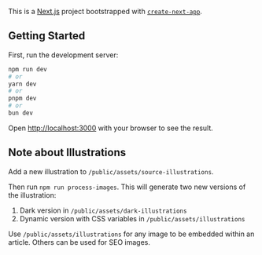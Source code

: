 This is a [Next.js](https://nextjs.org/) project bootstrapped with [`create-next-app`](https://github.com/vercel/next.js/tree/canary/packages/create-next-app).

## Getting Started

First, run the development server:

```bash
npm run dev
# or
yarn dev
# or
pnpm dev
# or
bun dev
```

Open [http://localhost:3000](http://localhost:3000) with your browser to see the result.

## Note about Illustrations

Add a new illustration to `/public/assets/source-illustrations`.

Then run `npm run process-images`. This will generate two new versions of the illustration:

1. Dark version in `/public/assets/dark-illustrations`
2. Dynamic version with CSS variables in `/public/assets/illustrations`

Use `/public/assets/illustrations` for any image to be embedded within an article. Others can be used for SEO images.